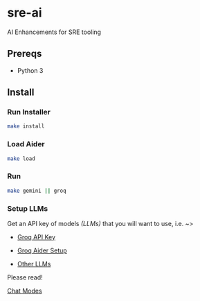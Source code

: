 # sre-ai

AI Enhancements for SRE tooling

## Prereqs

- Python 3

## Install

### Run Installer

```bash
make install
```

### Load Aider

```bash
make load
```

### Run

```bash
make gemini || groq
```

### Setup LLMs

Get an API key of models _(LLMs)_ that you will want to use, i.e. ~> 

- [Groq API Key](https://console.groq.com/keys)
- [Groq Aider Setup](https://aider.chat/docs/llms/groq.html)

- [Other LLMs](https://aider.chat/docs/llms.html)

Please read!

[Chat Modes](https://aider.chat/docs/usage/modes.html)
